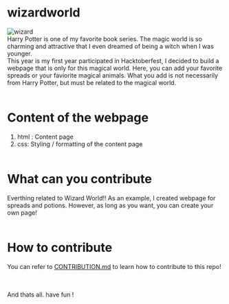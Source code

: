# wizardworld
![wizard](https://www.pinclipart.com/picdir/middle/198-1987078_hogwarts-logo-png-clipart-background-harry-potter-png.png)
<br/>
Harry Potter is one of my favorite book series. The magic world is so charming and attractive that I even dreamed of being a witch when I was younger. <br/>
This year is my first year participated in Hacktoberfest, I decided to build a webpage that is only for this magical world. Here, you can add your favorite spreads or your faviorite magical animals. What you add is not necessarily from Harry Potter, but must be related to the magical world. 
<br/><br/>

# Content of the webpage
1. html : Content page
2. css: Styling / formatting of the content page 
<br/><br/>
# What can you contribute
Everthing related to Wizard World!! As an example, I created webpage for spreads and potions. However, as long as you want, you can create your own page! 
<br/><br/>
# How to contribute 
You can refer to [CONTRIBUTION.md](https://github.com/spillWizard/wizardworld/blob/main/CONTRIBUTION.md) to learn how to contribute to this repo!

<br/><br/>
And thats all. have fun !
